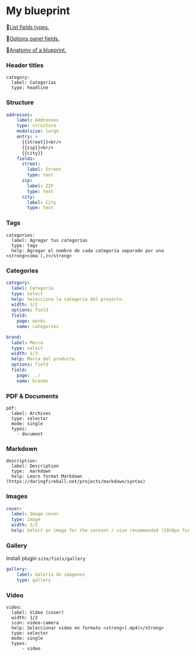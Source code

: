 # My blueprint

📌[List fields types.](https://getkirby.com/docs/cheatsheet/#panel-fields)

📌[Options panel fields.](https://getkirby.com/docs/panel/blueprints/form-fields)

📌[Anatomy of a blueprint.](https://getkirby.com/docs/panel/blueprints/anatomy-of-a-blueprint)

### Header titles
```
category:
  label: Categorías
  type: headline
```

### Structure
```yml
addresses:
    label: Addresses
    type: structure
    modalsize: large
    entry: >
      {{street}}<br/>
      {{zip}}<br/>
      {{city}}
    fields:
      street:
        label: Street
        type: text
      zip:
        label: ZIP
        type: text
      city:
        label: City
        type: text
```

### Tags
```
categories:
  label: Agregar tus categorías
  type: tags
  help: Agregar el nombre de cada categoría separado por una <strong>coma (,)</strong>
```

### Categories
```yml
category:
  label: Categoría
  type: select
  help: Selecciona la categoría del proyecto.
  width: 1/2
  options: field
  field:
    page: works
    name: categories
```

```yml
brand:
  label: Marca
  type: select
  width: 1/3
  help: Marca del producto.
  options: field
  field:
    page: ../
    name: brands
```

### PDF & Documents
```
pdf:
  label: Archives
  type: selector
  mode: single
  types:
    - document
```

### Markdown
```
description:
  label: Description
  type:  markdown
  help: Learn format Markdown (https://daringfireball.net/projects/markdown/syntax)
```

### Images
```yml
cover:
  label: Image cover
  type: image
  width: 1/2
  help: Select an image for the content / size recommended (1920px for 1080px) / (Max size file 100KB)

```

### Gallery
Install plugin `site/fiels/gallery`
```yml
gallery:
    label: Galería de imagenes
    type: gallery
```
### Video
```
video:
  label: Video (cover)
  width: 1/2
  icon: video-camera
  help: Seleccionar video en formato <strong>(.mp4)</strong>
  type: selector
  mode: single
  types:
      - video
```

